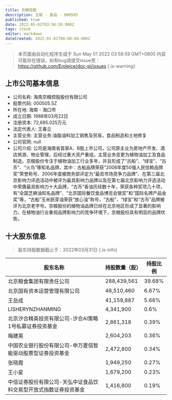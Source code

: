 ```yaml
---
title: 京粮控股
description: 主板 - 食品 - 000505
published: true
date: 2022-05-01T03:58:59.000Z
tags: stock
editor: markdown
dateCreated: 2022-01-01T00:00:00.000Z
---
```


> 本页面由自动化程序生成于 Sun May 01 2022 03:58:59 GMT+0800
> 内容可能存在错误，如有bug请提交issue至：https://github.com/Eroleice/doc-pi/issues
{.is-warning}

## 上市公司基本信息
- 公司名称: 海南京粮控股股份有限公司
- 股票代码: 000505.SZ
- 所在地: 海南 - 海口市
- 成立日期: 1988年03月22日
- 注册资本: 72,695.025万元
- 法定代表人: 王春立
- 主营业务: 主营业务:油脂油料加工销售及贸易，食品制造和土地修复
- 公司官网: null
- 公司介绍: 公司是海南省首家A、B股上市公司，公司原主业为房地产开发、酒店旅游、物业管理，后经过重大资产重组，主营业务变更为植物油加工及食品制造。京粮股份专注于植物油加工行业多年，并且形成了“古船”、“绿宝”、“古币”、“火鸟”等知名品牌，其中：古船品牌荣获“2006年度50强人民信赖品牌奖”荣誉称号、2006年度被商务部评定为“最具市场竞争力品牌”、在第三届北京影响力评选活动中被评为最具影响力品牌以及在第七届北京影响力评选活动中荣膺最具影响力十大品牌，“古币”香油历经数十年，荣获各种奖项几十项，有“全国芝麻油知名品牌”、“北京国际餐饮食品博览会银奖”和“国际名牌产品金奖”等，“古船”玉米胚芽油荣获“放心油”称号，“古船”、“绿宝”和“古币”品牌被评为北京老字号。京粮股份的植物油品牌已经在北京地区形成了显著的影响力，在植物油行业重视品牌影响力的竞争环境下，京粮股份具有明显的品牌优势。


## 十大股东信息
> 股东持股数据截止于：2022年03月31日
{.is-info}

| 股东名称 | 持股数量（股） | 持股比例 |
| --- | --- | --- |
| 北京粮食集团有限责任公司 | 288,439,561 | 39.68% |
| 北京国有资本运营管理有限公司 | 48,510,460 | 6.67% |
| 王岳成 | 41,159,887 | 5.66% |
| LISHERYNZHANMING | 4,341,900 | 0.6% |
| 北京汐合精英投资有限公司-汐合AI策略1号私募证券投资基金 | 2,861,318 | 0.39% |
| 梅建英 | 2,604,203 | 0.36% |
| 中国农业银行股份有限公司-申万菱信智能驱动股票型证券投资基金 | 2,472,800 | 0.34% |
| 张晓霞 | 1,949,250 | 0.27% |
| 王小星 | 1,679,200 | 0.23% |
| 中信证券股份有限公司-天弘中证食品饮料交易型开放式指数证券投资基金 | 1,416,800 | 0.19% |




